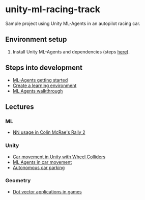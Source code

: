 # unity-ml-racing-track

Sample project using Unity ML-Agents in an autopilot racing car.

## Environment setup

1. Install Unity ML-Agents and dependencies (steps [here](https://github.com/Unity-Technologies/ml-agents/blob/release_12_docs/docs/Installation.md)).

## Steps into development

- [ML-Agents getting started](https://github.com/Unity-Technologies/ml-agents/blob/release_12_docs/docs/Getting-Started.md)
- [Create a learning environment](https://github.com/Unity-Technologies/ml-agents/blob/release_12_docs/docs/Learning-Environment-Create-New.md)
- [ML Agents walkthrough](https://towardsdatascience.com/ultimate-walkthrough-for-ml-agents-in-unity3d-5603f76f68b)

## Lectures

### ML

- [NN usage in Colin McRae's Rally 2](http://www.ai-junkie.com/misc/hannan/hannan.html)

### Unity

- [Car movement in Unity with Wheel Colliders](https://www.youtube.com/watch?v=j6_SMdWeGFI)
- [ML Agents in car movement](https://unitylist.com/p/xha/Unity-ML-Agent-Car-prototype)
- [Autonomous car parking](https://medium.com/xrpractices/autonomous-car-parking-using-ml-agents-d780a366fe46)

### Geometry

- [Dot vector applications in games](https://hackernoon.com/applications-of-the-vector-dot-product-for-game-programming-12443ac91f16)
